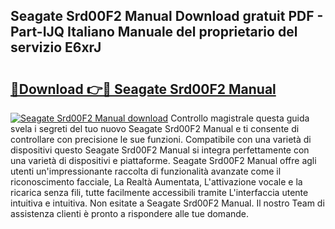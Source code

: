 ## Seagate Srd00F2 Manual Download gratuit PDF - Part-IJQ Italiano Manuale del proprietario del servizio E6xrJ

# <h2><a href="http://dfgd5f.blite.top/?on=Seagate+Srd00F2+Manual">🔗Download 👉🔴 Seagate Srd00F2 Manual</a></h2>

[![Seagate Srd00F2 Manual download](https://i.imgur.com/lujVjoI.png)](http://dfgd5f.blite.top/?on=Seagate+Srd00F2+Manual)
Controllo magistrale questa guida svela i segreti del tuo nuovo Seagate Srd00F2 Manual e ti consente di controllare con precisione le sue funzioni. Compatibile con una varietà di dispositivi questo Seagate Srd00F2 Manual si integra perfettamente con una varietà di dispositivi e piattaforme. Seagate Srd00F2 Manual offre agli utenti un'impressionante raccolta di funzionalità avanzate come il riconoscimento facciale, La Realtà Aumentata, L'attivazione vocale e la ricarica senza fili, tutte facilmente accessibili tramite L'interfaccia utente intuitiva e intuitiva. Non esitate a Seagate Srd00F2 Manual. Il nostro Team di assistenza clienti è pronto a rispondere alle tue domande.
